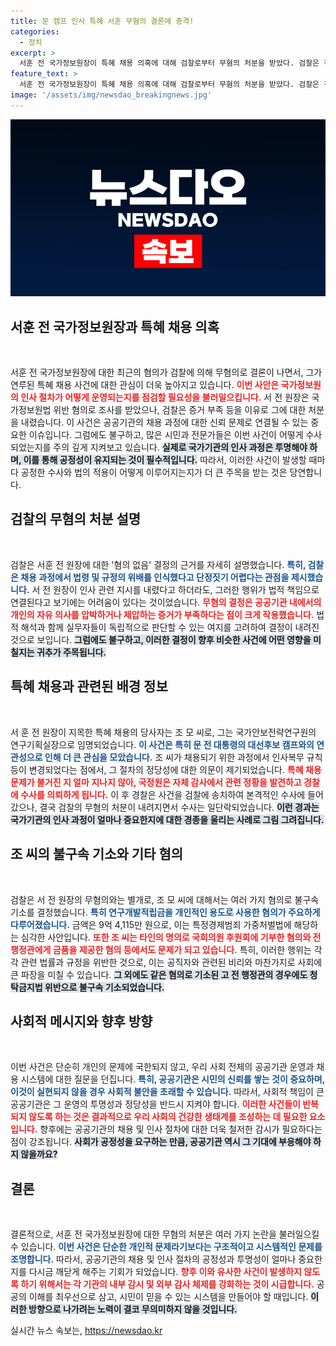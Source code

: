 ```yaml
---
title: 문 캠프 인사 특혜 서훈 무혐의 결론에 충격!
categories:
  - 정치
excerpt: >
  서훈 전 국가정보원장이 특혜 채용 의혹에 대해 검찰로부터 무혐의 처분을 받았다. 검찰은 직권남용이 아닌 사실 관계 부족을 이유로 들었으며, 관련 인사는 여러 범죄 혐의로 기소됐다. 이 사건의 전말은 무엇일까? 클릭해 확인해보세요!
feature_text: >
  서훈 전 국가정보원장이 특혜 채용 의혹에 대해 검찰로부터 무혐의 처분을 받았다. 검찰은 직권남용이 아닌 사실 관계 부족을 이유로 들었으며, 관련 인사는 여러 범죄 혐의로 기소됐다. 이 사건의 전말은 무엇일까? 클릭해 확인해보세요!
image: '/assets/img/newsdao_breakingnews.jpg'
---
```


<p><img src="/assets/img/newsdao_breakingnews.jpg" alt="pcversion 속보" /></p>

<h2 data-ke-size="size26">서훈 전 국가정보원장과 특혜 채용 의혹</h2>

<p data-ke-size="size16">&nbsp;</p>

<p>서훈 전 국가정보원장에 대한 최근의 혐의가 검찰에 의해 무혐의로 결론이 나면서, 그가 연루된 특혜 채용 사건에 대한 관심이 더욱 높아지고 있습니다. <b><span style="color: #ee2323;">이번 사안은 국가정보원의 인사 절차가 어떻게 운영되는지를 점검할 필요성을 불러일으킵니다.</span></b> 서 전 원장은 국가정보원법 위반 혐의로 조사를 받았으나, 검찰은 증거 부족 등을 이유로 그에 대한 처분을 내렸습니다. 이 사건은 공공기관의 채용 과정에 대한 신뢰 문제로 연결될 수 있는 중요한 이슈입니다. 그럼에도 불구하고, 많은 시민과 전문가들은 이번 사건이 어떻게 수사되었는지를 주의 깊게 지켜보고 있습니다. <b><span style="background-color: #21538527;">실제로 국가기관의 인사 과정은 투명해야 하며, 이를 통해 공정성이 유지되는 것이 필수적입니다.</span></b> 따라서, 이러한 사건이 발생할 때마다 공정한 수사와 법의 적용이 어떻게 이루어지는지가 더 큰 주목을 받는 것은 당연합니다.</p>

<h2 data-ke-size="size26">검찰의 무혐의 처분 설명</h2>

<p data-ke-size="size16">&nbsp;</p>

<p>검찰은 서훈 전 원장에 대한 '혐의 없음' 결정의 근거를 자세히 설명했습니다. <b><span style="color: #1a5490;">특히, 검찰은 채용 과정에서 법령 및 규정의 위배를 인식했다고 단정짓기 어렵다는 관점을 제시했습니다.</span></b> 서 전 원장이 인사 관련 지시를 내렸다고 하더라도, 그러한 행위가 법적 책임으로 연결된다고 보기에는 어려움이 있다는 것이었습니다. <b><span style="color: #ee2323;">무혐의 결정은 공공기관 내에서의 개인의 자유 의사를 압박하거나 제압하는 증거가 부족하다는 점이 크게 작용했습니다.</span></b> 법적 해석과 함께 실무자들이 독립적으로 판단할 수 있는 여지를 고려하여 결정이 내려진 것으로 보입니다. <b><span style="background-color: #21538527;">그럼에도 불구하고, 이러한 결정이 향후 비슷한 사건에 어떤 영향을 미칠지는 귀추가 주목됩니다.</span></b></p>

<h2 data-ke-size="size26">특혜 채용과 관련된 배경 정보</h2>

<p data-ke-size="size16">&nbsp;</p>

<p>서 훈 전 원장이 지목한 특혜 채용의 당사자는 조 모 씨로, 그는 국가안보전략연구원의 연구기획실장으로 임명되었습니다. <b><span style="color: #1a5490;">이 사건은 특히 문 전 대통령의 대선후보 캠프와의 연관성으로 인해 더 큰 관심을 모았습니다.</span></b> 조 씨가 채용되기 위한 과정에서 인사복무 규칙 등이 변경되었다는 점에서, 그 절차의 정당성에 대한 의문이 제기되었습니다. <b><span style="color: #ee2323;">특혜 채용 문제가 불거진 지 얼마 지나지 않아, 국정원은 자체 감사에서 관련 정황을 발견하고 경찰에 수사를 의뢰하게 됩니다.</span></b> 이 후 경찰은 사건을 검찰에 송치하여 본격적인 수사에 들어갔으나, 결국 검찰의 무혐의 처분이 내려지면서 수사는 일단락되었습니다. <b><span style="background-color: #21538527;">이런 경과는 국가기관의 인사 과정이 얼마나 중요한지에 대한 경종을 울리는 사례로 그림 그려집니다.</span></b></p>

<h2 data-ke-size="size26">조 씨의 불구속 기소와 기타 혐의</h2>

<p data-ke-size="size16">&nbsp;</p>

<p>검찰은 서 전 원장의 무혐의와는 별개로, 조 모 씨에 대해서는 여러 가지 혐의로 불구속 기소를 결정했습니다. <b><span style="color: #1a5490;">특히 연구개발적립금을 개인적인 용도로 사용한 혐의가 주요하게 다루어졌습니다.</span></b> 금액은 9억 4,115만 원으로, 이는 특정경제범죄 가중처벌법에 해당하는 심각한 사안입니다. <b><span style="color: #ee2323;">또한 조 씨는 타인의 명의로 국회의원 후원회에 기부한 혐의와 전 행정관에게 금품을 제공한 혐의 등에서도 문제가 되고 있습니다.</span></b> 특히, 이러한 행위는 각각 관련 법률과 규정을 위반한 것으로, 이는 공직자와 관련된 비리와 마찬가지로 사회에 큰 파장을 미칠 수 있습니다. <b><span style="background-color: #21538527;">그 외에도 같은 혐의로 기소된 고 전 행정관의 경우에도 청탁금지법 위반으로 불구속 기소되었습니다.</span></b></p>

<h2 data-ke-size="size26">사회적 메시지와 향후 방향</h2>

<p data-ke-size="size16">&nbsp;</p>

<p>이번 사건은 단순히 개인의 문제에 국한되지 않고, 우리 사회 전체의 공공기관 운영과 채용 시스템에 대한 질문을 던집니다. <b><span style="color: #1a5490;">특히, 공공기관은 시민의 신뢰를 쌓는 것이 중요하며, 이것이 실현되지 않을 경우 사회적 불안을 초래할 수 있습니다.</span></b> 따라서, 사회적 책임이 큰 공공기관은 그 운영의 투명성과 정당성을 반드시 지켜야 합니다. <b><span style="color: #ee2323;">이러한 사건들이 반복되지 않도록 하는 것은 결과적으로 우리 사회의 건강한 생태계를 조성하는 데 필요한 요소입니다.</span></b> 향후에는 공공기관의 채용 및 인사 절차에 대한 더욱 철저한 감시가 필요하다는 점이 강조됩니다. <b><span style="background-color: #21538527;">사회가 공정성을 요구하는 만큼, 공공기관 역시 그 기대에 부응해야 하지 않을까요?</span></b></p>

<h2 data-ke-size="size26">결론</h2>

<p data-ke-size="size16">&nbsp;</p>

<p>결론적으로, 서훈 전 국가정보원장에 대한 무혐의 처분은 여러 가지 논란을 불러일으킬 수 있습니다. <b><span style="color: #1a5490;">이번 사건은 단순한 개인적 문제라기보다는 구조적이고 시스템적인 문제를 조명합니다.</span></b> 따라서, 공공기관의 채용 및 인사 절차의 공정성과 투명성이 얼마나 중요한지를 다시금 깨닫게 해주는 기회가 되었습니다. <b><span style="color: #ee2323;">향후 이와 유사한 사건이 발생하지 않도록 하기 위해서는 각 기관의 내부 감시 및 외부 감사 체제를 강화하는 것이 시급합니다.</span></b> 공공의 이해를 최우선으로 삼고, 시민이 믿을 수 있는 시스템을 만들어야 할 때입니다. <b><span style="background-color: #21538527;">이러한 방향으로 나가려는 노력이 결코 무의미하지 않을 것입니다.</span></b></p>
실시간 뉴스 속보는, <a href="https://newsdao.kr" rel="dofollow">https://newsdao.kr</a>


